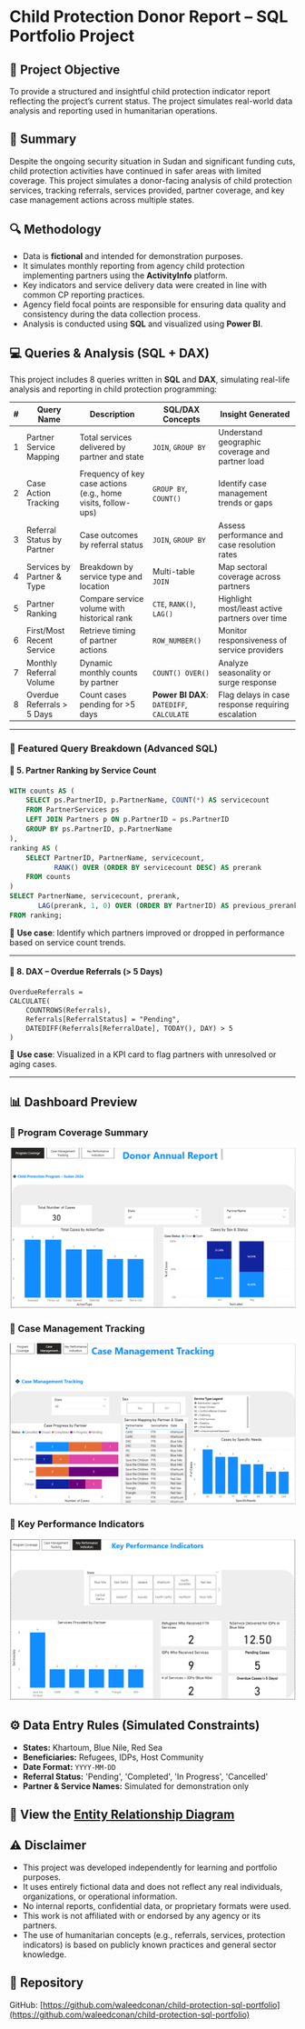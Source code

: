 # Child Protection Donor Report – SQL Portfolio Project

## 📌 Project Objective  
To provide a structured and insightful child protection indicator report reflecting the project’s current status. The project simulates real-world data analysis and reporting used in humanitarian operations.

## 📝 Summary  
Despite the ongoing security situation in Sudan and significant funding cuts, child protection activities have continued in safer areas with limited coverage. This project simulates a donor-facing analysis of child protection services, tracking referrals, services provided, partner coverage, and key case management actions across multiple states.

## 🔍 Methodology  
- Data is **fictional** and intended for demonstration purposes.  
- It simulates monthly reporting from agency child protection implementing partners using the **ActivityInfo** platform.  
- Key indicators and service delivery data were created in line with common CP reporting practices.  
- Agency field focal points are responsible for ensuring data quality and consistency during the data collection process.  
- Analysis is conducted using **SQL** and visualized using **Power BI**.

## 💻 Queries & Analysis (SQL + DAX)

This project includes 8 queries written in **SQL** and **DAX**, simulating real-life analysis and reporting in child protection programming:

| # | Query Name | Description | SQL/DAX Concepts | Insight Generated |
|--:|------------|-------------|------------------|-------------------|
| 1 | Partner Service Mapping | Total services delivered by partner and state | `JOIN`, `GROUP BY` | Understand geographic coverage and partner load |
| 2 | Case Action Tracking | Frequency of key case actions (e.g., home visits, follow-ups) | `GROUP BY`, `COUNT()` | Identify case management trends or gaps |
| 3 | Referral Status by Partner | Case outcomes by referral status | `JOIN`, `GROUP BY` | Assess performance and case resolution rates |
| 4 | Services by Partner & Type | Breakdown by service type and location | Multi-table `JOIN` | Map sectoral coverage across partners |
| 5 | Partner Ranking | Compare service volume with historical rank | `CTE`, `RANK()`, `LAG()` | Highlight most/least active partners over time |
| 6 | First/Most Recent Service | Retrieve timing of partner actions | `ROW_NUMBER()` | Monitor responsiveness of service providers |
| 7 | Monthly Referral Volume | Dynamic monthly counts by partner | `COUNT() OVER()` | Analyze seasonality or surge response |
| 8 | Overdue Referrals > 5 Days | Count cases pending for >5 days | **Power BI DAX**: `DATEDIFF`, `CALCULATE` | Flag delays in case response requiring escalation |

---

### 🔽 Featured Query Breakdown (Advanced SQL)

#### 🔹 5. Partner Ranking by Service Count
```sql
WITH counts AS (
    SELECT ps.PartnerID, p.PartnerName, COUNT(*) AS servicecount
    FROM PartnerServices ps
    LEFT JOIN Partners p ON p.PartnerID = ps.PartnerID
    GROUP BY ps.PartnerID, p.PartnerName
),
ranking AS (
    SELECT PartnerID, PartnerName, servicecount,
           RANK() OVER (ORDER BY servicecount DESC) AS prerank
    FROM counts
)
SELECT PartnerName, servicecount, prerank,
       LAG(prerank, 1, 0) OVER (ORDER BY PartnerID) AS previous_prerank
FROM ranking;
```
📌 **Use case**: Identify which partners improved or dropped in performance based on service count trends.

---

#### 🔹 8. DAX – Overdue Referrals (> 5 Days)
```dax
OverdueReferrals =
CALCULATE(
    COUNTROWS(Referrals),
    Referrals[ReferralStatus] = "Pending",
    DATEDIFF(Referrals[ReferralDate], TODAY(), DAY) > 5
)
```
📌 **Use case**: Visualized in a KPI card to flag partners with unresolved or aging cases.

---

## 📊 Dashboard Preview

### 🔹 Program Coverage Summary  
![Program Coverage](https://github.com/waleedconan/child-protection-sql-portfolio/blob/main/v1%20Child%20Protection%20Donor%20Report%201.png)

### 🔹 Case Management Tracking  
![Case Management Tracking](https://github.com/waleedconan/child-protection-sql-portfolio/blob/main/v2%20Case%20Management%20Tracking.png)

### 🔹 Key Performance Indicators  
![KPIs](https://github.com/waleedconan/child-protection-sql-portfolio/blob/main/v3%20KPIs.png)

## ⚙️ Data Entry Rules (Simulated Constraints)
- **States:** Khartoum, Blue Nile, Red Sea  
- **Beneficiaries:** Refugees, IDPs, Host Community  
- **Date Format:** `YYYY-MM-DD`  
- **Referral Status:** 'Pending', 'Completed', 'In Progress', 'Cancelled'  
- **Partner & Service Names:** Simulated for demonstration only

## 📘 View the [Entity Relationship Diagram](child_protection_erd.md)

## ⚠️ Disclaimer
- This project was developed independently for learning and portfolio purposes.  
- It uses entirely fictional data and does not reflect any real individuals, organizations, or operational information.  
- No internal reports, confidential data, or proprietary formats were used.  
- This work is not affiliated with or endorsed by any agency or its partners.  
- The use of humanitarian concepts (e.g., referrals, services, protection indicators) is based on publicly known practices and general sector knowledge.

## 🔗 Repository  
GitHub: [https://github.com/waleedconan/child-protection-sql-portfolio](https://github.com/waleedconan/child-protection-sql-portfolio)